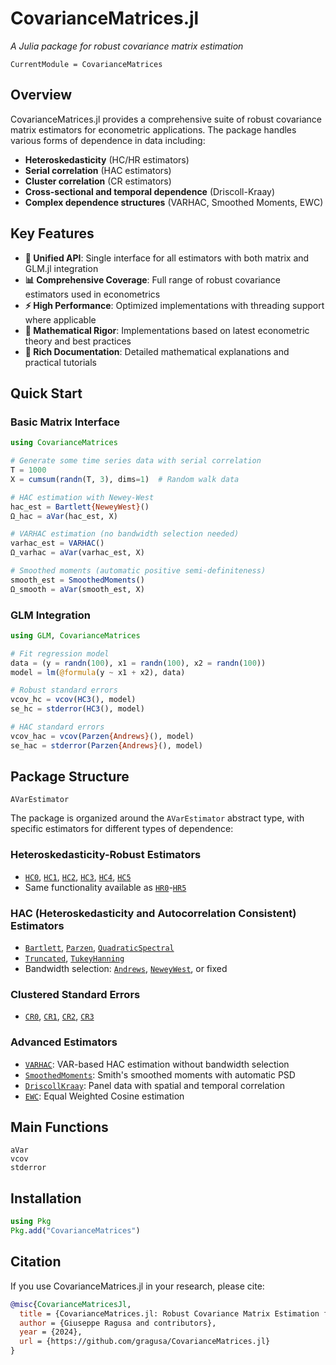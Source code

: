 # CovarianceMatrices.jl

*A Julia package for robust covariance matrix estimation*

```@meta
CurrentModule = CovarianceMatrices
```

## Overview

CovarianceMatrices.jl provides a comprehensive suite of robust covariance matrix estimators for econometric applications. The package handles various forms of dependence in data including:

- **Heteroskedasticity** (HC/HR estimators)
- **Serial correlation** (HAC estimators)
- **Cluster correlation** (CR estimators)
- **Cross-sectional and temporal dependence** (Driscoll-Kraay)
- **Complex dependence structures** (VARHAC, Smoothed Moments, EWC)

## Key Features

- **🎯 Unified API**: Single interface for all estimators with both matrix and GLM.jl integration
- **📊 Comprehensive Coverage**: Full range of robust covariance estimators used in econometrics
- **⚡ High Performance**: Optimized implementations with threading support where applicable
- **🔬 Mathematical Rigor**: Implementations based on latest econometric theory and best practices
- **📖 Rich Documentation**: Detailed mathematical explanations and practical tutorials

## Quick Start

### Basic Matrix Interface

```julia
using CovarianceMatrices

# Generate some time series data with serial correlation
T = 1000
X = cumsum(randn(T, 3), dims=1)  # Random walk data

# HAC estimation with Newey-West
hac_est = Bartlett{NeweyWest}()
Ω_hac = aVar(hac_est, X)

# VARHAC estimation (no bandwidth selection needed)
varhac_est = VARHAC()
Ω_varhac = aVar(varhac_est, X)

# Smoothed moments (automatic positive semi-definiteness)
smooth_est = SmoothedMoments()
Ω_smooth = aVar(smooth_est, X)
```

### GLM Integration

```julia
using GLM, CovarianceMatrices

# Fit regression model
data = (y = randn(100), x1 = randn(100), x2 = randn(100))
model = lm(@formula(y ~ x1 + x2), data)

# Robust standard errors
vcov_hc = vcov(HC3(), model)
se_hc = stderror(HC3(), model)

# HAC standard errors
vcov_hac = vcov(Parzen{Andrews}(), model)
se_hac = stderror(Parzen{Andrews}(), model)
```

## Package Structure

```@docs
AVarEstimator
```

The package is organized around the `AVarEstimator` abstract type, with specific estimators for different types of dependence:

### Heteroskedasticity-Robust Estimators
- [`HC0`](@ref), [`HC1`](@ref), [`HC2`](@ref), [`HC3`](@ref), [`HC4`](@ref), [`HC5`](@ref)
- Same functionality available as [`HR0`](@ref)-[`HR5`](@ref)

### HAC (Heteroskedasticity and Autocorrelation Consistent) Estimators
- [`Bartlett`](@ref), [`Parzen`](@ref), [`QuadraticSpectral`](@ref)
- [`Truncated`](@ref), [`TukeyHanning`](@ref)
- Bandwidth selection: [`Andrews`](@ref), [`NeweyWest`](@ref), or fixed

### Clustered Standard Errors
- [`CR0`](@ref), [`CR1`](@ref), [`CR2`](@ref), [`CR3`](@ref)

### Advanced Estimators
- [`VARHAC`](@ref): VAR-based HAC estimation without bandwidth selection
- [`SmoothedMoments`](@ref): Smith's smoothed moments with automatic PSD
- [`DriscollKraay`](@ref): Panel data with spatial and temporal correlation
- [`EWC`](@ref): Equal Weighted Cosine estimation

## Main Functions

```@docs
aVar
vcov
stderror
```

## Installation

```julia
using Pkg
Pkg.add("CovarianceMatrices")
```

## Citation

If you use CovarianceMatrices.jl in your research, please cite:

```bibtex
@misc{CovarianceMatricesJl,
  title = {CovarianceMatrices.jl: Robust Covariance Matrix Estimation for Julia},
  author = {Giuseppe Ragusa and contributors},
  year = {2024},
  url = {https://github.com/gragusa/CovarianceMatrices.jl}
}
```